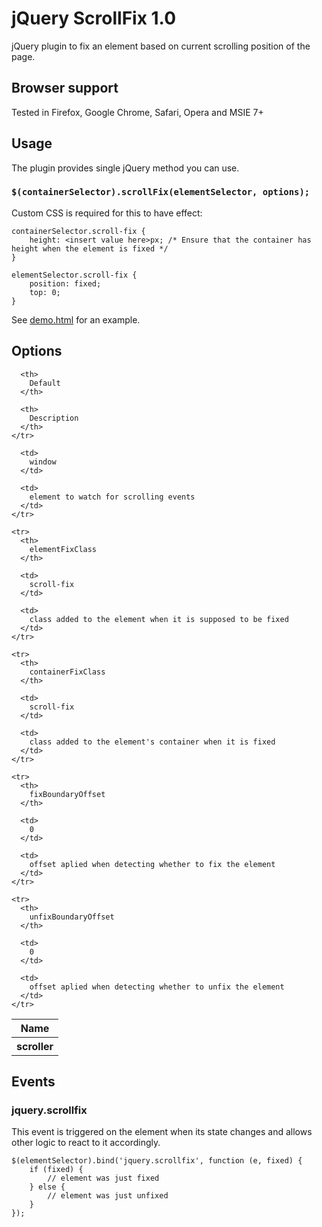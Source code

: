# jQuery ScrollFix 1.0

jQuery plugin to fix an element based on current scrolling position of the page.

## Browser support

Tested in Firefox, Google Chrome, Safari, Opera and MSIE 7+

## Usage

The plugin provides single jQuery method you can use.

### `$(containerSelector).scrollFix(elementSelector, options);`

Custom CSS is required for this to have effect:

    containerSelector.scroll-fix {
        height: <insert value here>px; /* Ensure that the container has height when the element is fixed */
    }

    elementSelector.scroll-fix {
        position: fixed;
        top: 0;
    }

See [demo.html](demo.html) for an example.


## Options

<table>
  <thead>
    <tr>
      <th>
        Name
      </th>
      
      <th>
        Default
      </th>
      
      <th>
        Description
      </th>
    </tr>
  </thead>
  
  <tbody>
    <tr>
      <th>
        scroller
      </th>
      
      <td>
        window
      </td>
      
      <td>
        element to watch for scrolling events
      </td>
    </tr>

    <tr>
      <th>
        elementFixClass
      </th>
      
      <td>
        scroll-fix
      </td>
      
      <td>
        class added to the element when it is supposed to be fixed
      </td>
    </tr>

    <tr>
      <th>
        containerFixClass
      </th>
      
      <td>
        scroll-fix
      </td>
      
      <td>
        class added to the element's container when it is fixed
      </td>
    </tr>

    <tr>
      <th>
        fixBoundaryOffset
      </th>
      
      <td>
        0
      </td>
      
      <td>
        offset aplied when detecting whether to fix the element
      </td>
    </tr>

    <tr>
      <th>
        unfixBoundaryOffset
      </th>
      
      <td>
        0
      </td>
      
      <td>
        offset aplied when detecting whether to unfix the element
      </td>
    </tr>
  </tbody>
</table>

## Events

### jquery.scrollfix

This event is triggered on the element when its state changes and allows other logic to react to it accordingly.

    $(elementSelector).bind('jquery.scrollfix', function (e, fixed) {
        if (fixed) {
            // element was just fixed
        } else {
            // element was just unfixed
        }
    });
